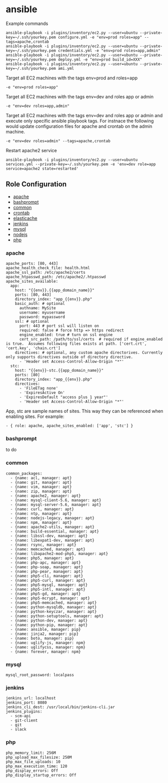 # ansible

Example commands

```
ansible-playbook -i plugins/inventory/ec2.py --user=ubuntu --private-key=~/.ssh/yourkey.pem configure.yml -e "env=prod roles=app" --tags=apache,crontab
ansible-playbook -i plugins/inventory/ec2.py --user=ubuntu --private-key=~/.ssh/yourkey.pem credentials.yml -e "env=prod roles=app,admin"
ansible-playbook -i plugins/inventory/ec2.py --user=ubuntu --private-key=~/.ssh/yourkey.pem deploy.yml -e "env=prod build_id=XXX"
ansible-playbook -i plugins/inventory/ec2.py --user=ubuntu --private-key=~/.ssh/yourkey.pem ami.yml
```

Target all EC2 machines with the tags env=prod and roles=app

```
-e "env=prod roles=app"
```

Target all EC2 machines with the tags env=dev and roles app or admin

```
-e "env=dev roles=app,admin"
```

Target all EC2 machines with the tags env=dev and roles app or admin and execute only specific ansible playbook tags.  For instnace the following would update configuration files for apache and crontab on the admin machine.

```
-e "env=dev roles=admin" --tags=apache,crontab
```

Restart apache2 service
```
ansible-playbook -i plugins/inventory/ec2.py --user=ubuntu services.yml --private-key=~/.ssh/yourkey.pem -e 'env=dev role=app service=apache2 state=restarted'
```

## Role Configuration
- [apache](#role-apache)
- [bashprompt](#role-bashprompt)
- [common](#role-common)
- [crontab](#role-crontab)
- [elasticache](#role-elasticache)
- [jenkins](#role-jenkins)
- [mysql](#role-mysql)
- [nodejs](#role-nodejs)
- [php](#role-php)

<a name="role-apache"></a>
### apache
````
apache_ports: [80, 443]
apache_health_check_file: health.html
apache_ssl_path: /etc/apache2/certs
apache_htpasswd_path: /etc/apache2/.htpasswd
apache_sites_available:
  app:
    host: "{{env}}.{{app_domain_name}}"
    ports: [80, 443]
    directory_index: "app_{{env}}.php"
    basic_auth: # optional
      authname: MySite
      username: myusername
      password: mypassword
    ssl: # optional
      port: 443 # port ssl will listen on
      required: false # force http => https redirect
      engine_enabled: true # turn on ssl engine
      cert_src_path: /path/to/ssl/certs  # required if engine_enabled is true.  Assumes following files exists at path. ['cert.crt', 'cert.key', 'chain.crt']
    directives: # optional, any custom apache directorives. Currently only supports directives outside of directory directive.
      - 'Header set Access-Control-Allow-Origin "*"'
  stc:
    host: "{{env}}-stc.{{app_domain_name}}"
    ports: [80]
    directory_index: "app_{{env}}.php"
    directives:
      - 'FileETag none'
      - 'ExpiresActive On'
      - 'ExpiresDefault "access plus 1 year"'
      - 'Header set Access-Control-Allow-Origin "*"'
````

App, stc are sample names of sites.  This way they can be referenced when enabling sites.
For example:  
```
- { role: apache, apache_sites_enabled: ['app', 'stc'] }
```

### bashprompt
<a name="role-bashprompt"></a>
to do

### common
<a name="role-common"></a>
```
common_packages:
  - {name: acl, manager: apt}
  - {name: git, manager: apt}
  - {name: vim, manager: apt}
  - {name: zip, manager: apt}
  - {name: apache2, manager: apt}
  - {name: mysql-client-5.6, manager: apt}
  - {name: mysql-server-5.6, manager: apt}
  - {name: curl, manager: apt}
  - {name: ntp, manager: apt}
  - {name: nodejs-legacy, manager: apt}
  - {name: npm, manager: apt}
  - {name: apache2-utils, manager: apt}
  - {name: build-essential, manager: apt}
  - {name: libssl-dev, manager: apt}
  - {name: libexpat1-dev, manager: apt}
  - {name: rsync, manager: apt}
  - {name: memcached, manager: apt}
  - {name: libapache2-mod-php5, manager: apt}
  - {name: php5, manager: apt}
  - {name: php-apc, manager: apt}
  - {name: php-soap, manager: apt}
  - {name: php-pear, manager: apt}
  - {name: php5-cli, manager: apt}
  - {name: php5-curl, manager: apt}
  - {name: php5-mysql, manager: apt}
  - {name: php5-intl, manager: apt}
  - {name: php5-gd, manager: apt}
  - {name: php5-mcrypt, manager: apt}
  - {name: php5-memcached, manager: apt}
  - {name: python-mysqldb, manager: apt}
  - {name: python-keyczar, manager: apt}
  - {name: python-setuptools, manager: apt}
  - {name: python-dev, manager: apt}
  - {name: python-pip, manager: apt}
  - {name: ansible, manager: pip}
  - {name: jinja2, manager: pip}
  - {name: boto, manager: pip}
  - {name: uglify-js, manager: npm}
  - {name: uglifycss, manager: npm}
  - {name: forever, manager: npm}
```
### mysql
<a name="role-mysql"></a>
```
mysql_root_password: localpass
```
### jenkins
<a name="role-jenkins"></a>
```
jenkins_url: localhost
jenkins_port: 8080
jenkins_cli_dest: /usr/local/bin/jenkins-cli.jar
jenkins_plugins:
  - scm-api
  - git-client
  - git
  - slack

```

### php
<a name="role-php"></a>
```
php_memory_limit: 256M
php_upload_max_filesize: 250M
php_max_file_uploads: 10
php_max_execution_time: 120
php_display_errors: Off
php_display_startup_errors: Off
```



